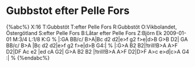 # Gubbstot efter Pelle Fors

{%abc%}
X:16
T:Gubbstöt
T:efter Pelle Fors
R:Gubbstöt
O:Vikbolandet, Östergötland
S:efter Pelle Fors
B:Låtar efter Pelle Fors
Z:Björn Ek 2009-01-01
M:3/4
L:1/8
K:G
%
|:GA BB/c/ B>A|Bc d2 d2|e>f g2 f>e|d>B G>B D2|
GA BB/c/ B>A  |Bc d2 d2|e>f g2 f>e|d>B G4:|
%
|:G>A B2 B2|!trill!B>A A>F D2|DF Ac e2   |ed cA G2|
G>A B2 B2  |!trill!B>A A>F D2|D>F A>c e>d|c>A G4 :|
%
{%endabc%}

